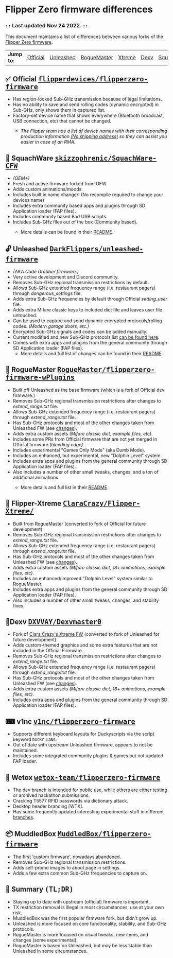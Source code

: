 <h1>Flipper Zero firmware differences</h1>
<h3>
    <code>::</code> Last updated Nov 24 2022. <code>::</code>
</h3>
<p>
    This document maintains a list of differences between various forks of the
    <a href="#official">Flipper Zero firmware</a>.
</p>
<table>
    <tr>
        <td>
            <strong>Jump to:</strong>
        </td>
        <td><a href="#official">Official</a></td>
        <td><a href="#unleashed">Unleashed</a></td>
        <td><a href="#plugins">RogueMaster</a></td>
        <td><a href="#Xtreme">Xtreme</a></td>
        <td><a href="#Dexv">Dexv</a></td>
        <td><a href="#SquachWare">SquachWare</a></td>
        <td><a href="#v1nc">v1nc</a></td>
        <td><a href="#wetox">Wetox</a></td>
        <td><a href="#muddledbox">MuddledBox</a></td>
        <td><a href="#summary">Summary (TL;DR)</a></td>
    </tr>
</table>
<h2 id="official">
    ✅ Official
    <kbd>
        <a href="https://github.com/flipperdevices/flipperzero-firmware">flipperdevices/flipperzero-firmware</a>
    </kbd>
</h2>
<ul>
    <li>Has region-locked Sub-GHz transmission because of legal limitations.</li>
    <li>Has no ability to save and send rolling codes (dynamic encrypted) in Sub-GHz, only shows them in captured list.
    </li>
    <li>Factory-set device name that shows everywhere (Bluetooth broadcast, USB connection, etc) that cannot be changed.
    </li>
    <ul>
        <li><em>The Flipper team has a list of device names with their corresponding production information <a
                    href="https://discord.com/channels/740930220399525928/765282833744265246/971881286543224852">(No
                    shipping address)</a> so they can assist you easier in case of an RMA.</em></li>
    </ul>
</ul>
<h2 id="SquachWare">
    🌲 SquachWare
    <kbd>
        <a href="https://github.com/skizzophrenic/SquachWare-CFW">skizzophrenic/SquachWare-CFW</a>
    </kbd>
</h2>
<ul>
    <li><em>(OEM+)</em></li>
    <li>Fresh and active firmware forked from OFW.</li>
    <li>Adds custom animations/moods.</li>
    <li>Includes built in name changer! (No recompile required to change your devices name)</li>
    <li>Includes extra community based apps and plugins through SD Application loader (FAP files).</li>
    <li>Includes community based Bad USB scripts.</li>
    <li>Includes Sub-GHz files out of the box (Community based).</li>
            <ul>
            <li>More details can be found in their <a
                    href="https://github.com/skizzophrenic/SquachWare-CFW">README</a>.</li>
        </ul>
</ul>
<h2 id="unleashed">
    🔓 Unleashed
    <kbd>
        <a href="https://github.com/DarkFlippers/unleashed-firmware">DarkFlippers/unleashed-firmware</a>
    </kbd>
</h2>
<ul>
    <li><em>(AKA Code Grabber firmware.)</em></li>
    <li>Very active development and Discord community.</li>
    <li>Removes Sub-GHz regional transmission restrictions by default.</li>
    <li>Allows Sub-GHz extended frequency range (i.e. restaurant pagers) through <em>dangerous_settings</em> file.</li>
    <li>Adds extra Sub-GHz frequencies by default through Official <em>setting_user</em> file.</li>
    <li>Adds extra Mifare classic keys to included dict file and leaves user file untouched.</li>
    <li>Can be used to capture and send dynamic encrypted protocols/rolling codes. <em>(Modern garage doors, etc.)</em>
    </li>
    <li>Encrypted Sub-GHz signals and codes can be added manually.</li>
    <li>Current modified and new Sub-GHz protocols list <a
            href="https://github.com/DarkFlippers/unleashed-firmware#current-modified-and-new-subghz-protocols-list">can
            be found here</a>.</li>
    <li>Comes with extra apps and plugins from the general community through SD Application loader (FAP files).
        <ul>
            <li>More details and full list of changes can be found in their <a
                    href="https://github.com/DarkFlippers/unleashed-firmware#readme">README</a>.</li>
        </ul>
</ul>
<h2 id="plugins">
    💫 RogueMaster
    <kbd>
        <a
            href="https://github.com/RogueMaster/flipperzero-firmware-wPlugins">RogueMaster/flipperzero-firmware-wPlugins</a>
    </kbd>
</h2>
<ul>
    <li>Built off Unleashed as the base firmware (which is a fork of Official dev firmware.)</li>
    <li>Removes Sub-GHz regional transmission restrictions after changes to <em>extend_range.txt</em> file.</li>
    <li>Allows Sub-GHz extended frequency range (i.e. restaurant pagers) through <em>extend_range.txt</em> file.</li>
    <li>Has Sub-GHz protocols and most of the other changes taken from Unleashed FW (see <a href="#unleashed">changes</a>).</li>
    <li>Adds extra custom assets <em>(Mifare classic dict, example files, etc)</em>.</li>
    <li>Includes some PRs from Official firmware that are not yet merged in Official firmware <em>(bleeding edge)</em>.
    </li>
    <li>Includes experimental "Games Only Mode" (aka Dumb Mode).</li>
    <li>Includes an enhanced, but experimental, new "Dolphin Level" system.</li>
    <li>Includes extra apps and plugins from the general community through SD Application loader (FAP files).</li>
    <li>Also includes a number of other small tweaks, changes, and a ton of additional animations.</li>
    <ul>
        <li>More details and full list in their <a
                href="https://github.com/RogueMaster/flipperzero-firmware-wPlugins#readme">README</a>.</li>
    </ul>
</ul>
<h2 id="Xtreme">
    💋 Flipper-Xtreme
    <kbd>
        <a href="https://github.com/ClaraCrazy/Flipper-Xtreme/">ClaraCrazy/Flipper-Xtreme/</a>
    </kbd>
</h2>
<ul>
    <li>Built from RogueMaster (converted to fork of Official for future development).</li>
    <li>Removes Sub-GHz regional transmission restrictions after changes to <em>extend_range.txt</em> file.</li>
    <li>Allows Sub-GHz extended frequency range (i.e. restaurant pagers) through <em>extend_range.txt</em> file.</li>
    <li>Has Sub-GHz protocols and most of the other changes taken from Unleashed FW (see <a href="#unleashed">changes</a>).</li>
    <li>Adds extra custom assets <em>(Mifare classic dict, 18+ animations, example files, etc)</em>.</li>
    <li>Includes an enhanced/improved "Dolphin Level" system similar to RogueMaster.</li>
    <li>Includes extra apps and plugins from the general community through SD Application loader (FAP files).</li>
    <li>Also includes a number of other small tweaks, changes, and stability fixes.</li>
</ul>
<h2 id="Dexv">
    💎Dexv
    <kbd>
        <a href="https://github.com/DXVVAY/Dexvmaster0">DXVVAY/Dexvmaster0</a>
    </kbd>
</h2>
<ul>
    <li>Fork of <a href="#Xtreme">Clara Crazy's Xtreme FW</a> (converted to fork of Unleashed for future development).</li>
    <li>Adds custom-themed graphics and some extra features that are not included in the Official Firmware.</li>
    <li>Removes Sub-GHz regional transmission restrictions after changes to <em>extend_range.txt</em> file.</li>
    <li>Allows Sub-GHz extended frequency range (i.e. restaurant pagers) through <em>extend_range.txt</em> file.</li>
    <li>Has Sub-GHz protocols and most of the other changes taken from Unleashed FW (see <a href="#unleashed">changes</a>).</li>
    <li>Adds extra custom assets <em>(Mifare classic dict, 18+ animations, example files, etc)</em>.</li>
    <li>Includes extra apps and plugins from the general community through SD Application loader (FAP files).</li>
</ul>
<h2 id="v1nc">
    ⌨ v1nc
    <kbd>
        <a href="https://github.com/v1nc/flipperzero-firmware">v1nc/flipperzero-firmware</a>
    </kbd>
</h2>
<ul>
    <li>Supports different keyboard layouts for Duckyscripts via the script keyword <code>DUCKY_LANG</code>.</li>
    <li>Out of date with upstream Unleashed firmware, appears to not be maintained.</li>
    <li>Includes some integrated community plugins & games but not updated FAP loader.</li>
</ul>
<h2 id="wetox">
    🎩 Wetox
    <kbd>
        <a href="https://github.com/wetox-team/flipperzero-firmware">wetox-team/flipperzero-firmware</a>
    </kbd>
</h2>
<ul>
    <li>The dev branch is intended for public use, while others are either testing or archived hackathon submissions.
    </li>
    <li>Cracking T5577 RFID passwords via dictionary attack.</li>
    <li>Desktop header branding [WTX].</li>
    <li>Has some frequently updated interesting experimental stuff in different <a
            href="https://github.com/wetox-team/flipperzero-firmware/branches">branches</a>.</li>
</ul>
<h2 id="muddledbox">
    📦 MuddledBox
    <kbd>
        <a href="https://github.com/MuddledBox/flipperzero-firmware">MuddledBox/flipperzero-firmware</a>
    </kbd>
</h2>
<ul>
    <li>The first 'custom firmware', nowadays abandoned.</li>
    <li>Removes Sub-GHz regional transmission restrictions.</li>
    <li>Adds self-promo images to about page in settings.</li>
    <li>Adds a few extra common Sub-GHz frequencies to capture on.</li>
</ul>
<h2 id="summary">
    📝 Summary
    <kbd>(TL;DR)</kbd>
</h2>
<ul>
    <li>Staying up to date with upstream (official) firmware is important.</li>
    <li>TX restriction removal is illegal in most circumstances, use at your own risk.</li>
    <li>MuddledBox was the first popular firmware fork, but didn't grow up.</li>
    <li>Unleashed is more focused on core functionality, stability, and Sub-GHz protocols.</li>
    <li>RogueMaster is more focused on visual tweaks, new items, and changes (some experimental).</li>
    <li>RogueMaster is based on Unleashed, but may be less stable than Unleashed in some circumstances.</li>
</ul>
